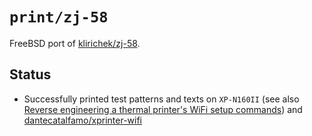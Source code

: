 # `print/zj-58`

FreeBSD port of [klirichek/zj-58](https://github.com/klirichek/zj-58).

## Status

* Successfully printed test patterns and texts on `XP-N160II` (see also
  [Reverse engineering a thermal printer's WiFi setup commands](https://blog.lambda.cx/posts/xprinter-wifi/))
  and [dantecatalfamo/xprinter-wifi](https://github.com/dantecatalfamo/xprinter-wifi)
